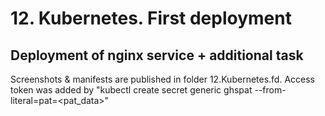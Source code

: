# 12. Kubernetes. First deployment

## Deployment of nginx service + additional task

Screenshots & manifests are published in folder 12.Kubernetes.fd. Access token was added by "kubectl create secret generic ghspat --from-literal=pat=<pat_data>"
